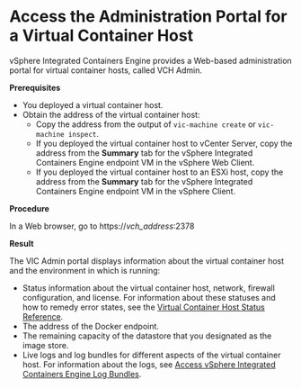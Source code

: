 # Access the Administration Portal for a Virtual Container Host #

vSphere Integrated Containers Engine provides a Web-based administration portal for virtual container hosts, called VCH Admin.

**Prerequisites**

- You deployed a virtual container host.
- Obtain the address of the virtual container host:
  - Copy the address from the output of `vic-machine create` or `vic-machine inspect`. 
  - If you deployed the virtual container host to vCenter Server, copy the address from the **Summary** tab for the vSphere Integrated Containers Engine endpoint VM in the vSphere Web Client.
  - If you deployed the virtual container host to an ESXi host, copy the address from the **Summary** tab for the vSphere Integrated Containers Engine endpoint VM in the vSphere Client.

**Procedure**

In a Web browser, go to https://<i>vch_address</i>:2378

**Result**

The VIC Admin portal displays information about the virtual container host and the environment in which is running:  

- Status information about the virtual container host, network,  firewall configuration, and license. For information about these statuses and how to remedy error states, see the [Virtual Container Host Status Reference](vicadmin_status_ref.md).
- The address of the Docker endpoint.
- The remaining capacity of the datastore that you designated as the image store.
- Live logs and log bundles for different aspects of the virtual container host. For information about the logs, see [Access vSphere Integrated Containers Engine Log Bundles](log_bundles.md).
